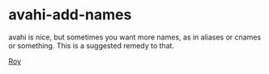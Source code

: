 # avahi-add-names

avahi is nice, but sometimes you want more names, as in aliases or cnames or
something. This is a suggested remedy to that.

[Roy](mailto:roy@karlsbakk.net)
